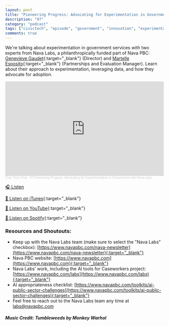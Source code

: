 ```yaml
---
layout: post
title: "Pioneering Progress: Advocating for Experimentation in Government with Nava Labs"
description: "97"
category: "podcast"
tags: ["civictech", "episode", "government", "innovation", "experimentation", "social science", "philanthropy"]
comments: true
---
```


We're talking about experimentation in government services with two experts from Nava Labs, a philanthropically funded part of Nava PBC: [Genevieve Gaudet](https://www.linkedin.com/in/genevievegaudet/){:target="_blank"} (Director) and [Martelle Esposito](https://www.linkedin.com/in/martelle-esposito-ms-mph-23734411/){:target="_blank"} (Partnerships and Evaluation Manager). Learn about their approach to experimentation, leveraging data, and how they advocate for adoption.

<iframe width="100%" height="300" scrolling="no" frameborder="no" allow="autoplay" src="https://w.soundcloud.com/player/?url=https%3A//api.soundcloud.com/tracks/2116242726%3Fsecret_token%3Ds-Wt6Fim84ugD&color=%23ff5500&auto_play=false&hide_related=false&show_comments=true&show_user=true&show_reposts=false&show_teaser=true&visual=true"></iframe><div style="font-size: 10px; color: #cccccc;line-break: anywhere;word-break: normal;overflow: hidden;white-space: nowrap;text-overflow: ellipsis; font-family: Interstate,Lucida Grande,Lucida Sans Unicode,Lucida Sans,Garuda,Verdana,Tahoma,sans-serif;font-weight: 100;"><a href="https://soundcloud.com/user-227289754" title="Civic Tech Chat" target="_blank" style="color: #cccccc; text-decoration: none;">Civic Tech Chat</a> · <a href="https://soundcloud.com/user-227289754/97-pioneering-progress-advocating-for-experimentation-in-government-with-nava-labs/s-Wt6Fim84ugD" title="97 Pioneering Progress: Advocating for Experimentation in Government with Nava Labs" target="_blank" style="color: #cccccc; text-decoration: none;">97 Pioneering Progress: Advocating for Experimentation in Government with Nava Labs</a></div>

<a href="https://soundcloud.com/user-227289754/97-pioneering-progress-advocating-for-experimentation-in-government-with-nava-labs/" target="_blank">🎧 Listen</a>

[📱 Listen on iTunes](https://itunes.apple.com/us/podcast/civic-tech-chat/id1350640468?mt=2){:target="_blank"}

[📱 Listen on YouTube](https://www.youtube.com/playlist?list=PL5NEPB2T3Hb-HpMbDW0PnXUCODdtIUjNl){:target="_blank"}

[📱 Listen on Spotify](https://open.spotify.com/show/1kbwPAi4thGOU43xFkehgT){:target="_blank"}

### Resources and Shoutouts:
-   Keep up with the Nava Labs team (make sure to select the "Nava Labs" checkbox): [https://www.navapbc.com/nava-newsletter](https://www.navapbc.com/nava-newsletter){:target="_blank"}
-   Nava PBC website: [https://www.navapbc.com](https://www.navapbc.com){:target="_blank"}
-   Nava Labs’ work, including the AI tools for Caseworkers project: [https://www.navapbc.com/labs](https://www.navapbc.com/labs){:target="_blank"}
-   AI appropriateness checklist: [https://www.navapbc.com/toolkits/ai-public-sector-challenges](https://www.navapbc.com/toolkits/ai-public-sector-challenges){:target="_blank"}
-   Feel free to reach out to the Nava Labs team any time at labs@navapbc.com


##### Music Credit: Tumbleweeds by Monkey Warhol 
